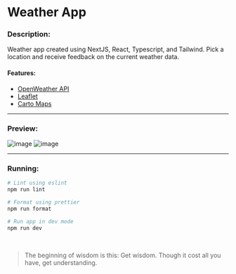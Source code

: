 # Weather App

### Description:

Weather app created using NextJS, React, Typescript, and Tailwind. Pick a location and receive feedback on the current weather data.

#### Features:

- [OpenWeather API](https://openweathermap.org/)
- [Leaflet](https://leafletjs.com/)
- [Carto Maps](https://carto.com/basemaps)

---

### Preview:

![image](https://github.com/user-attachments/assets/852e9ce9-9fe9-46af-a31d-dfbc4916b3bc)
![image](https://github.com/user-attachments/assets/845bc6bf-db2d-46b2-b429-4ef356945d8d)

---

### Running:

```bash
# Lint using eslint
npm run lint

# Format using prettier
npm run format

# Run app in dev mode
npm run dev
```

<br />

> The beginning of wisdom is this: Get wisdom. Though it cost all you have, get understanding.
